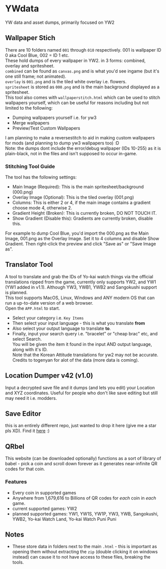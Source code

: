 # YWdata
YW data and asset dumps, primarily focused on YW2

## Wallpaper Stich
There are 10 folders named `001` through `010` respectively. 001 is wallpaper ID 0 aka Cool Blue, 002 = ID 1 etc.</br>
 These hold dumps of every wallpaper in YW2. in 3 forms: combined, overlay and spritesheet.</br>
`combined` can be found as `canvas.png` and is what you'd see ingame (but it's one still frame; not animated).</br>
`overlay` is `001.png` and is the tiled white overlay i.e. flowers.</br>
`spritesheet` is stored as `000.png` and is the main background displayed as a spritesheet.</br>
This tool also comes with `wallpaperstitch.html` which can be used to stitch wallpapers yourself, which can be useful for reasons including but not limited to the following:
* Dumping wallpapers yourself i.e. for yw3
* Merge wallpapers
* Preview/Test Custom Wallpapers</br>

I am planning to make a reversestitch to aid in making custom wallpapers for mods (and planning to dump yw3 wallpapers too) :D</br>
Note: the dumps dont include the error/debug wallpaper (IDs 10-255) as it is plain-black, not in the files and isn't supposed to occur in-game.

### Stitching Tool Guide
The tool has the following settings:
* Main Image (Required): This is the main spritesheet/background (000.png)
* Overlay Image (Optional): This is the tiled overlay (001.png)
* Columns: This is either 2 or 4, if the main image contains a gradient choose mode 4, otherwise 2.
* Gradient Height (Broken): This is currently broken, DO NOT TOUCH IT.
* Show Gradient (Disable this): Gradients are currently broken, disable this.</br>

For example to dump Cool Blue, you'd import the 000.png as the Main Image, 001.png as the Overlay Image. Set it to 4 columns and disable Show Gradient. Then right-click the preview and click "Save as" or "Save Image as".
  
## Translator Tool
A tool to translate and grab the IDs of Yo-kai watch things via the official translations ripped from the game, currently only supports YW2, and YW1 (YW1 added in v1.1). Although YW3, YWB1, YWB2 and Sangokushi support is planned.</br>
This tool supports MacOS, Linux, Windows and ANY modern OS that can run a up-to-date version of a web browser.</br>
Open the `APP.html` to start.
* Select your category i.e. `Key Items`
* Then select your input language - this is what you translate **from**
* Also select your output language to translate **to**.
* Finally, input your search query i.e. "bracelet" or "cheap brac" etc, and select Search.</br>
You will be given the item it found in the input AND output language, along with it's ID.</br>
Note that the Korean Attitude translations for yw2 may not be accurate.
Credits to togenyan for alot of the data (more data is coming).


## Location Dumper v42 (v1.0)
Input a decrypted save file and it dumps (and lets you edit) your Location and XYZ coordinates. Useful for people who don't like save editing but still may need it i.e. modders.

## Save Editor
this is an entirely different repo, just wanted to drop it here (give me a star pls XD). Find it [here](https://github.com/n123git/YWSaveEditor) :)

## QRbel
This website (can be downloaded optionally) functions as a sort of library of babel - pick a coin and scroll down forever as it generates near-infinite QR codes for that coin.

### Features
- Every coin in supported games
- Anywhere from 1,679,616 to Billions of QR codes for *each* coin in *each* game.
- current supported games: YW2
- planned supported games: YW1, YW1S, YW1P, YW3, YWB, Sangokushi, YWB2, Yo-kai Watch Land, Yo-kai Watch Puni Puni

## Notes
- These store data in folders next to the main `.html` - this is important as opening them without extracting the `zip` (double clicking it on windows instead) can cause it to not have access to these files, breaking the tools.

